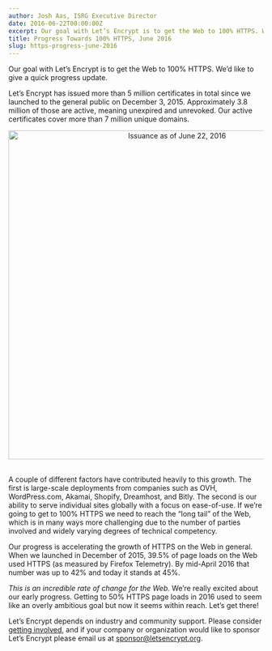 ```yaml
---
author: Josh Aas, ISRG Executive Director
date: 2016-06-22T00:00:00Z
excerpt: Our goal with Let’s Encrypt is to get the Web to 100% HTTPS. We’d like to give a quick progress update.
title: Progress Towards 100% HTTPS, June 2016
slug: https-progress-june-2016
---
```


Our goal with Let’s Encrypt is to get the Web to 100% HTTPS. We’d like to give a quick progress update.

Let’s Encrypt has issued more than 5 million certificates in total since we launched to the general public on December 3, 2015. Approximately 3.8 million of those are active, meaning unexpired and unrevoked. Our active certificates cover more than 7 million unique domains.

<center><img src="/images/le-certs-issued-june-22-2016.png" alt="Issuance as of June 22, 2016" style="width: 650px; margin-bottom: 17px;"/></center>

A couple of different factors have contributed heavily to this growth. The first is large-scale deployments from companies such as OVH, WordPress.com, Akamai, Shopify, Dreamhost, and Bitly. The second is our ability to serve individual sites globally with a focus on ease-of-use. If we’re going to get to 100% HTTPS we need to reach the “long tail” of the Web, which is in many ways more challenging due to the number of parties involved and widely varying degrees of technical competency.

Our progress is accelerating the growth of HTTPS on the Web in general. When we launched in December of 2015, 39.5% of page loads on the Web used HTTPS (as measured by Firefox Telemetry). By mid-April 2016 that number was up to 42% and today it stands at 45%.

*This is an incredible rate of change for the Web.* We’re really excited about our early progress. Getting to 50% HTTPS page loads in 2016 used to seem like an overly ambitious goal but now it seems within reach. Let’s get there!

Let’s Encrypt depends on industry and community support. Please consider [getting involved](/getinvolved/), and if your company or organization would like to sponsor Let’s Encrypt please email us at <sponsor@letsencrypt.org>.